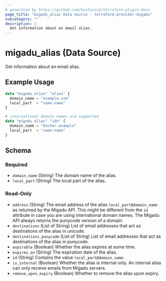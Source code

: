 ```yaml
---
# generated by https://github.com/hashicorp/terraform-plugin-docs
page_title: "migadu_alias Data Source - terraform-provider-migadu"
subcategory: ""
description: |-
  Get information about an email alias.
---
```


# migadu_alias (Data Source)

Get information about an email alias.

## Example Usage

```terraform
data "migadu_alias" "alias" {
  domain_name = "example.com"
  local_part  = "some-name"
}

# international domain names are supported
data "migadu_alias" "idn" {
  domain_name = "bücher.example"
  local_part  = "some-name"
}
```

<!-- schema generated by tfplugindocs -->
## Schema

### Required

- `domain_name` (String) The domain name of the alias.
- `local_part` (String) The local part of the alias.

### Read-Only

- `address` (String) The email address of the alias `local_part@domain_name` as returned by the Migadu API. This might be different from the `id` attribute in case you are using international domain names. The Migadu API always returns the punycode version of a domain.
- `destinations` (List of String) List of email addresses that act as destinations of the alias in unicode.
- `destinations_punycode` (List of String) List of email addresses that act as destinations of the alias in punycode.
- `expirable` (Boolean) Whether the alias expires at some time.
- `expires_on` (String) The expiration date of the alias.
- `id` (String) Contains the value `local_part@domain_name`.
- `is_internal` (Boolean) Whether the alias is internal only. An internal alias can only receive emails from Migadu servers.
- `remove_upon_expiry` (Boolean) Whether to remove the alias upon expiry.
